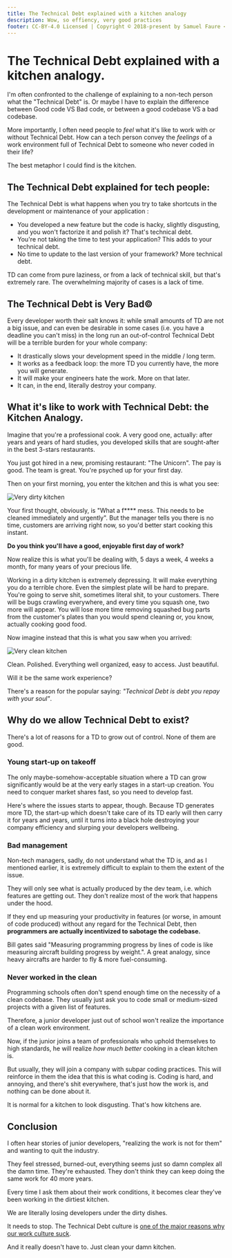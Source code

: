 ```yaml
---
title: The Technical Debt explained with a kitchen analogy
description: Wow, so effiency, very good practices
footer: CC-BY-4.0 Licensed | Copyright © 2018-present by Samuel Faure <3
---
```


# The Technical Debt explained with a kitchen analogy.

I'm often confronted to the challenge of explaining to a non-tech person what the "Technical Debt" is. Or maybe I have to explain the difference between Good code VS Bad code, or between a good codebase VS a bad codebase.

More importantly, I often need people to *feel* what it's like to work with or without Technical Debt. How can a tech person convey the *feelings* of a work environment full of Technical Debt to someone who never coded in their life?

The best metaphor I could find is the kitchen.

## The Technical Debt explained for tech people:

The Technical Debt is what happens when you try to take shortcuts in the development or maintenance of your application :

- You developed a new feature but the code is hacky, slightly disgusting, and you won't factorize it and polish it? That's technical debt.
- You're not taking the time to test your application? This adds to your technical debt.
- No time to update to the last version of your framework? More technical debt.

TD can come from pure laziness, or from a lack of technical skill, but that's extremely rare. The overwhelming majority of cases is a lack of time.

## The Technical Debt is Very Bad©

Every developer worth their salt knows it: while small amounts of TD are not a big issue, and can even be desirable in some cases (i.e. you have a deadline you can't miss) in the long run an out-of-control Technical Debt will be a terrible burden for your whole company:

- It drastically slows your development speed in the middle / long term.
- It works as a feedback loop: the more TD you currently have, the more you will generate.
- It will make your engineers hate the work. More on that later.
- It can, in the end, literally destroy your company.

## What it's like to work with Technical Debt: the Kitchen Analogy.

Imagine that you're a professional cook. A very good one, actually: after years and years of hard studies, you developed skills that are sought-after in the best 3-stars restaurants.

You just got hired in a new, promising restaurant: "The Unicorn". The pay is good. The team is great. You're psyched up for your first day.

Then on your first morning, you enter the kitchen and this is what you see:

![Very dirty kitchen](/images/kitchen_dirty.jpg)

Your first thought, obviously, is "What a f**** mess. This needs to be cleaned immediately and urgently". But the manager tells you there is no time, customers are arriving right now, so you'd better start cooking this instant.

**Do you think you'll have a good, enjoyable first day of work?**

Now realize this is what you'll be dealing with, 5 days a week, 4 weeks a month, for many years of your precious life.

Working in a dirty kitchen is extremely depressing. It will make everything you do a terrible chore. Even the simplest plate will be hard to prepare. You're going to serve shit, sometimes literal shit, to your customers. There will be bugs crawling everywhere, and every time you squash one, two more will appear. You will lose more time removing squashed bug parts from the customer's plates than you would spend cleaning or, you know, actually cooking good food.

Now imagine instead that this is what you saw when you arrived:

![Very clean kitchen](/images/kitchen_clean.jpg)

Clean. Polished. Everything well organized, easy to access. Just beautiful.

Will it be the same work experience?

There's a reason for the popular saying: *"Technical Debt is debt you repay with your soul"*.

## Why do we allow Technical Debt to exist?

There's a lot of reasons for a TD to grow out of control. None of them are good.

### Young start-up on takeoff

The only maybe-somehow-acceptable situation where a TD can grow significantly would be at the very early stages in a start-up creation. You need to conquer market shares fast, so you need to develop fast.

Here's where the issues starts to appear, though. Because TD generates more TD, the start-up which doesn't take care of its TD early will then carry it for years and years, until it turns into a black hole destroying your company efficiency and slurping your developers wellbeing.

### Bad management

Non-tech managers, sadly, do not understand what the TD is, and as I mentioned earlier, it is extremely difficult to explain to them the extent of the issue.

They will only see what is actually produced by the dev team, i.e. which features are getting out. They don't realize most of the work that happens under the hood.

If they end up measuring your productivity in features (or worse, in amount of code produced) without any regard for the Technical Debt, then **programmers are actually incentivized to sabotage the codebase.**

Bill gates said "Measuring programming progress by lines of code is like measuring aircraft building progress by weight.". A great analogy, since heavy aircrafts are harder to fly & more fuel-consuming.

### Never worked in the clean

Programming schools often don't spend enough time on the necessity of a clean codebase. They usually just ask you to code small or medium-sized projects with a given list of features.

Therefore, a junior developer just out of school won't realize the importance of a clean work environment.

Now, if the junior joins a team of professionals who uphold themselves to high standards, he will realize *how much better* cooking in a clean kitchen is.

But usually, they will join a company with subpar coding practices. This will reinforce in them the idea that this is what coding is. Coding is hard, and annoying, and there's shit everywhere, that's just how the work is, and nothing can be done about it.

It is normal for a kitchen to look disgusting. That's how kitchens are.

## Conclusion

I often hear stories of junior developers, "realizing the work is not for them" and wanting to quit the industry.

They feel stressed, burned-out, everything seems just so damn complex all the damn time. They're exhausted. They don't think they can keep doing the same work for 40 more years.

Every time I ask them about their work conditions, it becomes clear they've been working in the dirtiest kitchen.

We are literally losing developers under the dirty dishes.

It needs to stop. The Technical Debt culture is [one of the major reasons why our work culture suck](./WhyOurWorkCultureSucks.md).

And it really doesn't have to. Just clean your damn kitchen.
